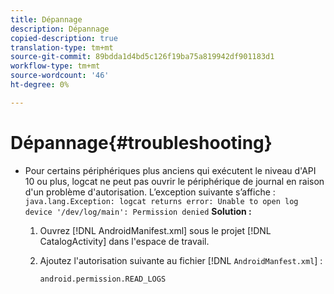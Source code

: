 ```yaml
---
title: Dépannage
description: Dépannage
copied-description: true
translation-type: tm+mt
source-git-commit: 89bdda1d4bd5c126f19ba75a819942df901183d1
workflow-type: tm+mt
source-wordcount: '46'
ht-degree: 0%

---
```



# Dépannage{#troubleshooting}

* Pour certains périphériques plus anciens qui exécutent le niveau d&#39;API 10 ou plus, logcat ne peut pas ouvrir le périphérique de journal en raison d&#39;un problème d&#39;autorisation. L’exception suivante s’affiche : `java.lang.Exception: logcat returns error: Unable to open log device '/dev/log/main': Permission denied` **Solution :**

   1. Ouvrez [!DNL AndroidManifest.xml] sous le projet [!DNL CatalogActivity] dans l&#39;espace de travail.

   1. Ajoutez l&#39;autorisation suivante au fichier [!DNL `AndroidManfest.xml`] :

      ```
      android.permission.READ_LOGS
      ```
